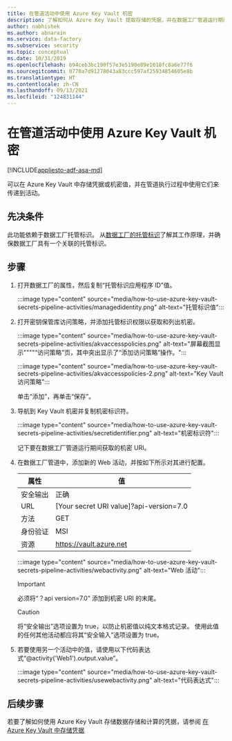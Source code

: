 ```yaml
---
title: 在管道活动中使用 Azure Key Vault 机密
description: 了解如何从 Azure Key Vault 提取存储的凭据，并在数据工厂管道运行期间使用这些凭据。
author: nabhishek
ms.author: abnarain
ms.service: data-factory
ms.subservice: security
ms.topic: conceptual
ms.date: 10/31/2019
ms.openlocfilehash: b94ceb3bc190f57e3e5190e89e1018fc8a6e77f6
ms.sourcegitcommit: 0770a7d91278043a83ccc597af25934854605e8b
ms.translationtype: HT
ms.contentlocale: zh-CN
ms.lasthandoff: 09/13/2021
ms.locfileid: "124831144"
---
```

# <a name="use-azure-key-vault-secrets-in-pipeline-activities"></a>在管道活动中使用 Azure Key Vault 机密

[!INCLUDE[appliesto-adf-asa-md](includes/appliesto-adf-asa-md.md)]

可以在 Azure Key Vault 中存储凭据或机密值，并在管道执行过程中使用它们来传递到活动。

## <a name="prerequisites"></a>先决条件

此功能依赖于数据工厂托管标识。  从[数据工厂的托管标识](./data-factory-service-identity.md)了解其工作原理，并确保数据工厂具有一个关联的托管标识。

## <a name="steps"></a>步骤

1. 打开数据工厂的属性，然后复制“托管标识应用程序 ID”值。

    :::image type="content" source="media/how-to-use-azure-key-vault-secrets-pipeline-activities/managedidentity.png" alt-text="托管标识值":::

2. 打开密钥保管库访问策略，并添加托管标识权限以获取和列出机密。

    :::image type="content" source="media/how-to-use-azure-key-vault-secrets-pipeline-activities/akvaccesspolicies.png" alt-text="屏幕截图显示&quot;&quot;&quot;&quot;“访问策略”页，其中突出显示了“添加访问策略”操作。":::

    :::image type="content" source="media/how-to-use-azure-key-vault-secrets-pipeline-activities/akvaccesspolicies-2.png" alt-text="Key Vault 访问策略":::

    单击“添加”，再单击“保存”。

3. 导航到 Key Vault 机密并复制机密标识符。

    :::image type="content" source="media/how-to-use-azure-key-vault-secrets-pipeline-activities/secretidentifier.png" alt-text="机密标识符":::

    记下要在数据工厂管道运行期间获取的机密 URI。

4. 在数据工厂管道中，添加新的 Web 活动，并按如下所示对其进行配置。  

    |属性  |值  |
    |---------|---------|
    |安全输出     |正确         |
    |URL     |[Your secret URI value]?api-version=7.0         |
    |方法     |GET         |
    |身份验证     |MSI         |
    |资源        |https://vault.azure.net       |

    :::image type="content" source="media/how-to-use-azure-key-vault-secrets-pipeline-activities/webactivity.png" alt-text="Web 活动":::

    > [!IMPORTANT]
    > 必须将“？api version=7.0” 添加到机密 URI 的末尾。  

    > [!CAUTION]
    > 将“安全输出”选项设置为 true，以防止机密值以纯文本格式记录。  使用此值的任何其他活动都应将其“安全输入”选项设置为 true。

5. 若要使用另一个活动中的值，请使用以下代码表达式“@activity('Web1').output.value”。

    :::image type="content" source="media/how-to-use-azure-key-vault-secrets-pipeline-activities/usewebactivity.png" alt-text="代码表达式":::

## <a name="next-steps"></a>后续步骤

若要了解如何使用 Azure Key Vault 存储数据存储和计算的凭据，请参阅 [在 Azure Key Vault 中存储凭据](./store-credentials-in-key-vault.md)